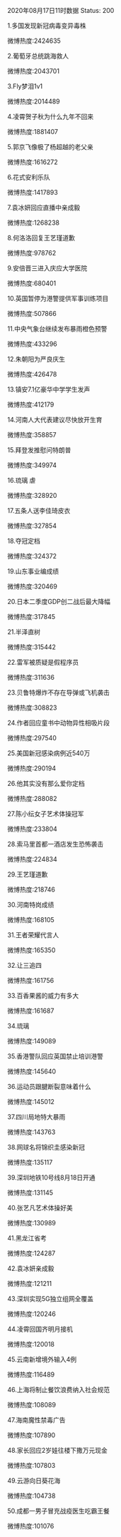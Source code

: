 2020年08月17日11时数据
Status: 200

1.多国发现新冠病毒变异毒株

微博热度:2424635

2.葡萄牙总统跳海救人

微博热度:2043701

3.Fly梦泪1v1

微博热度:2014489

4.凌霄贺子秋为什么九年不回来

微博热度:1881407

5.郭京飞像极了杨超越的老父亲

微博热度:1616272

6.花式安利乐队

微博热度:1417893

7.袁冰妍回应直播中亲成毅

微博热度:1268238

8.何洛洛回复王艺瑾道歉

微博热度:978762

9.安倍晋三进入庆应大学医院

微博热度:680401

10.英国暂停为港警提供军事训练项目

微博热度:507866

11.中央气象台继续发布暴雨橙色预警

微博热度:433296

12.朱朝阳为严良庆生

微博热度:426478

13.镇安7.1亿豪华中学学生发声

微博热度:412179

14.河南人大代表建议尽快放开生育

微博热度:358857

15.拜登发推慰问特朗普

微博热度:349974

16.琉璃 虐

微博热度:328920

17.五条人送李佳琦皮衣

微博热度:327854

18.夺冠定档

微博热度:324372

19.山东事业编成绩

微博热度:320469

20.日本二季度GDP创二战后最大降幅

微博热度:317845

21.半泽直树

微博热度:315442

22.雷军被质疑是假程序员

微博热度:311636

23.贝鲁特爆炸不存在导弹或飞机袭击

微博热度:308823

24.作者回应童书中动物异性相吸片段

微博热度:297540

25.美国新冠感染病例近540万

微博热度:290194

26.他其实没有那么爱你定档

微博热度:288082

27.陈小纭女子艺术体操冠军

微博热度:233804

28.索马里首都一酒店发生恐怖袭击

微博热度:224834

29.王艺瑾道歉

微博热度:218746

30.河南特岗成绩

微博热度:168105

31.王者荣耀代言人

微博热度:165350

32.让三追四

微博热度:161756

33.百香果酱的威力有多大

微博热度:161687

34.琉璃

微博热度:149089

35.香港警队回应英国禁止培训港警

微博热度:145640

36.运动员跟腱断裂意味着什么

微博热度:145012

37.四川局地特大暴雨

微博热度:143763

38.网球名将锦织圭感染新冠

微博热度:135117

39.深圳地铁10号线8月18日开通

微博热度:131145

40.张艺凡艺术体操好美

微博热度:130989

41.黑龙江省考

微博热度:124287

42.袁冰妍亲成毅

微博热度:121211

43.深圳实现5G独立组网全覆盖

微博热度:120246

44.凌霄回国齐明月接机

微博热度:120018

45.云南新增境外输入4例

微博热度:116489

46.上海将制止餐饮浪费纳入社会规范

微博热度:108089

47.海南魔性禁毒广告

微博热度:107890

48.家长回应2岁娃往楼下撒万元现金

微博热度:107803

49.云游向日葵花海

微博热度:104738

50.成都一男子冒充战疫医生吃霸王餐

微博热度:101076

